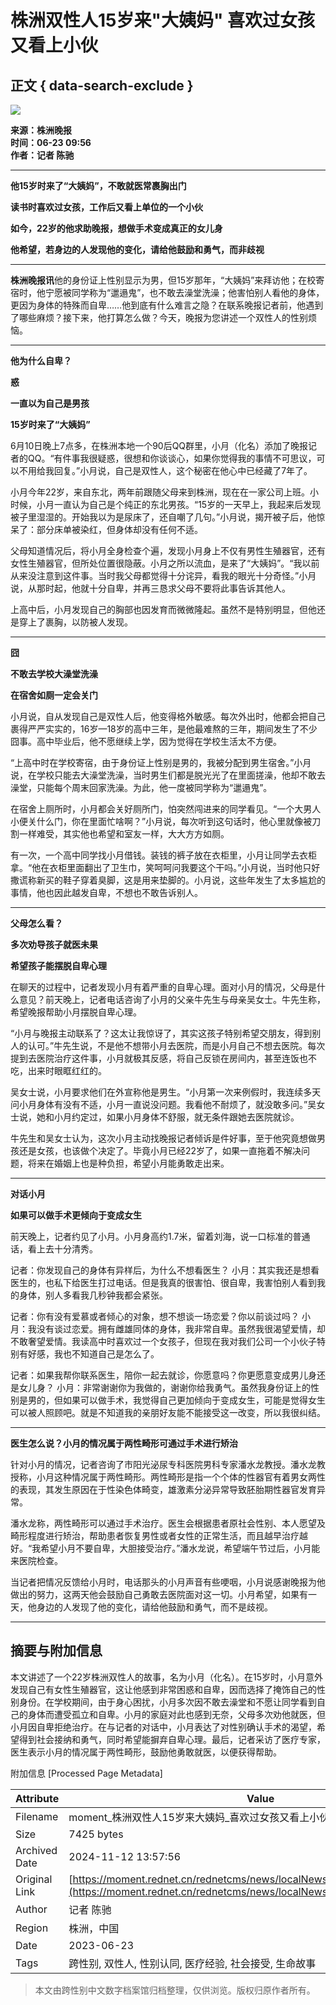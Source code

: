 # 株洲双性人15岁来"大姨妈" 喜欢过女孩又看上小伙

## 正文 { data-search-exclude }


![](http://3g.rednet.cn/test/logo-300.png)

**来源：株洲晚报**  
**时间：06-23 09:56**  
**作者：记者 陈驰**  

---

**他15岁时来了“大姨妈”，不敢就医常裹胸出门**

**读书时喜欢过女孩，工作后又看上单位的一个小伙**

**如今，22岁的他求助晚报，想做手术变成真正的女儿身**

**他希望，若身边的人发现他的变化，请给他鼓励和勇气，而非歧视**

---

**株洲晚报讯**他的身份证上性别显示为男，但15岁那年，“大姨妈”来拜访他；在校寄宿时，他宁愿被同学称为“邋遢鬼”，也不敢去澡堂洗澡；他害怕别人看他的身体，更因为身体的特殊而自卑……他到底有什么难言之隐？在联系晚报记者前，他遇到了哪些麻烦？接下来，他打算怎么做？今天，晚报为您讲述一个双性人的性别烦恼。

---

**他为什么自卑？**

**惑**

**一直以为自己是男孩**

**15岁时来了“大姨妈”**

6月10日晚上7点多，在株洲本地一个90后QQ群里，小月（化名）添加了晚报记者的QQ。“有件事我很疑惑，很想和你谈谈心，如果你觉得我的事情不可思议，可以不用给我回复。”小月说，自己是双性人，这个秘密在他心中已经藏了7年了。

小月今年22岁，来自东北，两年前跟随父母来到株洲，现在在一家公司上班。小时候，小月一直认为自己是个纯正的东北男孩。“15岁的一天早上，我起来后发现被子里湿湿的。开始我以为是尿床了，还自嘲了几句。”小月说，揭开被子后，他惊呆了：部分床单被染红，但身体却没有任何不适。

父母知道情况后，将小月全身检查个遍，发现小月身上不仅有男性生殖器官，还有女性生殖器官，但所处位置很隐蔽。小月之所以流血，是来了“大姨妈”。“我以前从来没注意到这件事。当时我父母都觉得十分诧异，看我的眼光十分奇怪。”小月说，从那时起，他就十分自卑，并再三恳求父母不要将此事告诉其他人。

上高中后，小月发现自己的胸部也因发育而微微隆起。虽然不是特别明显，但他还是穿上了裹胸，以防被人发现。

---

**囧**

**不敢去学校大澡堂洗澡**

**在宿舍如厕一定会关门**

小月说，自从发现自己是双性人后，他变得格外敏感。每次外出时，他都会把自己裹得严严实实的，16岁—18岁的高中三年，是他最难熬的三年，期间发生了不少囧事。高中毕业后，他不愿继续上学，因为觉得在学校生活太不方便。

“上高中时在学校寄宿，由于身份证上性别是男的，我被分配到男生宿舍。”小月说，在学校只能去大澡堂洗澡，当时男生们都是脱光光了在里面搓澡，他却不敢去澡堂，只能每个周末回家洗澡。为此，他一度被同学称为“邋遢鬼”。

在宿舍上厕所时，小月都会关好厕所门，怕突然闯进来的同学看见。“一个大男人小便关什么门，你在里面忙啥啊？”小月说，每次听到这句话时，他心里就像被刀割一样难受，其实他也希望和室友一样，大大方方如厕。

有一次，一个高中同学找小月借钱。装钱的裤子放在衣柜里，小月让同学去衣柜拿。“他在衣柜里面翻出了卫生巾，笑呵呵问我要这个干吗。”小月说，当时他只好撒谎称新买的鞋子穿着臭脚，这是用来垫脚的。小月说，这些年发生了太多尴尬的事情，他也因此越发自卑，不想也不敢告诉别人。

---

**父母怎么看？**

**多次劝导孩子就医未果**

**希望孩子能摆脱自卑心理**

在聊天的过程中，记者发现小月有着严重的自卑心理。面对小月的情况，父母是什么意见？前天晚上，记者电话咨询了小月的父亲牛先生与母亲吴女士。牛先生称，希望晚报帮助小月摆脱自卑心理。

“小月与晚报主动联系了？这太让我惊讶了，其实这孩子特别希望交朋友，得到别人的认可。”牛先生说，不是他不想带小月去医院，而是小月自己不想去医院。每次提到去医院治疗这件事，小月就极其反感，将自己反锁在房间内，甚至连饭也不吃，出来时眼眶红红的。

吴女士说，小月要求他们在外宣称他是男生。“小月第一次来例假时，我连续多天问小月身体有没有不适，小月一直说没问题。我看他不耐烦了，就没敢多问。”吴女士说，她和小月约定过，如果小月身体不舒服，就无条件跟她去医院就诊。

牛先生和吴女士认为，这次小月主动找晚报记者倾诉是件好事，至于他究竟想做男孩还是女孩，也该做个决定了。毕竟小月已经22岁了，如果一直拖着不解决问题，将来在婚姻上也是种负担，希望小月能勇敢走出来。

---

**对话小月**

**如果可以做手术更倾向于变成女生**

前天晚上，记者约见了小月。小月身高约1.7米，留着刘海，说一口标准的普通话，看上去十分清秀。

记者：你发现自己的身体有异样后，为什么不想看医生？
小月：其实我还是想看医生的，也私下给医生打过电话。但是我真的很害怕、很自卑，我害怕别人看到我的身体，别人多看我几秒钟我都会紧张。

记者：你有没有爱慕或者倾心的对象，想不想谈一场恋爱？你以前谈过吗？
小月：我没有谈过恋爱。拥有雌雄同体的身体，我非常自卑。虽然我很渴望爱情，却不敢奢望爱情。我读高中时喜欢过一个女孩子，但现在我对我们公司一个小伙子特别有好感，我也不知道自己是怎么了。

记者：如果我帮你联系医生，陪你一起去就诊，你愿意吗？你更愿意变成男儿身还是女儿身？
小月：非常谢谢你为我做的，谢谢你给我勇气。虽然我身份证上的性别是男的，但如果可以做手术，我觉得自己更加倾向于变成女生，可能是觉得女生可以被人照顾吧。就是不知道我的亲朋好友能不能接受这一改变，所以我很纠结。

---

**医生怎么说？小月的情况属于两性畸形可通过手术进行矫治**

针对小月的情况，记者咨询了市阳光泌尿专科医院男科专家潘水龙教授。潘水龙教授称，小月这种情况属于两性畸形。两性畸形是指一个个体的性器官有着男女两性的表现，其发生原因在于性染色体畸变，雄激素分泌异常导致胚胎期性器官发育异常。

潘水龙称，两性畸形可以通过手术治疗。医生会根据患者原社会性别、本人愿望及畸形程度进行矫治，帮助患者恢复男性或者女性的正常生活，而且越早治疗越好。“我希望小月不要自卑，大胆接受治疗。”潘水龙说，希望端午节过后，小月能来医院检查。

当记者把情况反馈给小月时，电话那头的小月声音有些哽咽，小月说感谢晚报为他做出的努力，这两天他会鼓励自己勇敢去医院面对这一切。小月希望，如果有一天，他身边的人发现了他的变化，请给他鼓励和勇气，而不是歧视。

---

## 摘要与附加信息

<!-- tcd_abstract -->
本文讲述了一个22岁株洲双性人的故事，名为小月（化名）。在15岁时，小月意外发现自己有女性生殖器官，这让他感到非常困惑和自卑，因而选择了掩饰自己的性别身份。在学校期间，由于身心困扰，小月多次因不敢去澡堂和不愿让同学看到自己的身体而遭受孤立和自卑。小月的家庭对此也感到无奈，父母多次劝他就医，但小月因自卑拒绝治疗。在与记者的对话中，小月表达了对性别确认手术的渴望，希望得到社会接纳和勇气，同时希望能摒弃自卑心理。最后，记者采访了医疗专家，医生表示小月的情况属于两性畸形，鼓励他勇敢就医，以便获得帮助。
<!-- tcd_abstract_end -->

附加信息 [Processed Page Metadata]

| Attribute       | Value                                  |
|-----------------|----------------------------------------|
| Filename        | moment_株洲双性人15岁来大姨妈_喜欢过女孩又看上小伙.md                             |
| Size            | 7425 bytes                           |
| Archived Date   | 2024-11-12 13:57:56                             |
| Original Link   | [https://moment.rednet.cn/rednetcms/news/localNews/20150623/162128.html](https://moment.rednet.cn/rednetcms/news/localNews/20150623/162128.html)                       |
| Author          | 记者 陈驰                               |
| Region          | 株洲，中国                               |
| Date            | 2023-06-23                                 |
| Tags            | 跨性别, 双性人, 性别认同, 医疗经验, 社会接受, 生命故事                                 |
>
> 本文由跨性别中文数字档案馆归档整理，仅供浏览。版权归原作者所有。
>